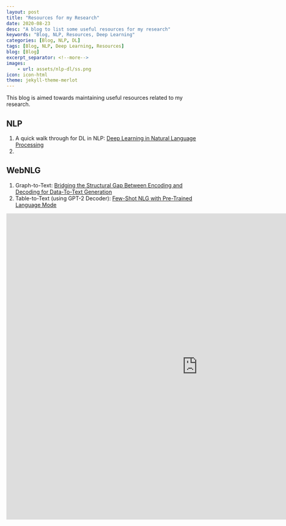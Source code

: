 ```yaml
---
layout: post
title: "Resources for my Research"
date: 2020-08-23
desc: "A blog to list some useful resources for my research"
keywords: "Blog, NLP, Resources, Deep Learning"
categories: [Blog, NLP, DL]
tags: [Blog, NLP, Deep Learning, Resources]
blog: [Blog]
excerpt_separator: <!--more-->
images: 
    - url: assets/nlp-dl/ss.png
icon: icon-html
theme: jekyll-theme-merlot
---
```


This blog is aimed towards maintaining useful resources related to my research.

<!--more-->

## NLP 
1. A quick walk through for DL in NLP: [Deep Learning in Natural Language Processing](https://ashishu007.live/DL-in-NLP/)
2. 

## WebNLG

1. Graph-to-Text: [Bridging the Structural Gap Between Encoding and Decoding for Data-To-Text Generation](https://www.aclweb.org/anthology/2020.acl-main.224.pdf)
2. Table-to-Text (using GPT-2 Decoder): [Few-Shot NLG with Pre-Trained Language Mode](https://www.aclweb.org/anthology/2020.acl-main.18.pdf)

<embed src="https://panditu2015.github.io/AL_Slides.pdf" width="1000px" height="800px" />
<!-- <embed src="https://panditu2015.github.io/CV_Ashish_Upadhyay.pdf" frameborder="0" allowfullscreen />
<embed src="https://panditu2015.github.io/CV_Ashish_Upadhyay.pdf" /> -->


